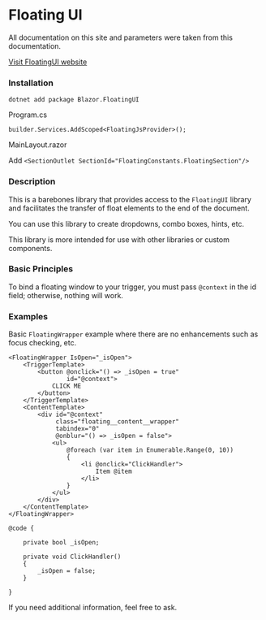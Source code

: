 # Floating UI

All documentation on this site and parameters were taken from this documentation.

[Visit FloatingUI website](https://floating-ui.com/)

### Installation

`dotnet add package Blazor.FloatingUI`

Program.cs

`builder.Services.AddScoped<FloatingJsProvider>();`

MainLayout.razor

Add `<SectionOutlet SectionId="FloatingConstants.FloatingSection"/>`

### Description

This is a barebones library that provides access to the `FloatingUI` library and facilitates the transfer of float elements to the end of the document.

You can use this library to create dropdowns, combo boxes, hints, etc.

This library is more intended for use with other libraries or custom components.

### Basic Principles

To bind a floating window to your trigger, you must pass `@context` in the id field; otherwise, nothing will work.

### Examples

Basic `FloatingWrapper` example where there are no enhancements such as focus checking, etc.

```razor
<FloatingWrapper IsOpen="_isOpen">
    <TriggerTemplate>
        <button @onclick="() => _isOpen = true"
                id="@context">
            CLICK ME
        </button>
    </TriggerTemplate>
    <ContentTemplate>
        <div id="@context"
             class="floating__content__wrapper"
             tabindex="0"
             @onblur="() => _isOpen = false">
            <ul>
                @foreach (var item in Enumerable.Range(0, 10))
                {
                    <li @onclick="ClickHandler">
                        Item @item
                    </li>
                }
            </ul>
        </div>
    </ContentTemplate>
</FloatingWrapper>

@code {

    private bool _isOpen;

    private void ClickHandler()
    {
        _isOpen = false;
    }

}
```

If you need additional information, feel free to ask.

